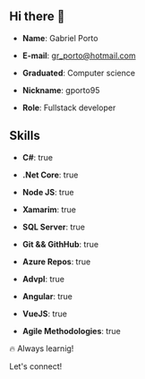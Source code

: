 ## Hi there 👋


- **Name**: Gabriel Porto

- **E-mail**: gr_porto@hotmail.com

- **Graduated**: Computer science

- **Nickname**: gporto95

- **Role**: Fullstack developer

## Skills
- **C#**: true
      
- **.Net Core**: true

- **Node JS**: true
      
- **Xamarim**: true
      
- **SQL Server**: true
      
- **Git && GithHub**: true

- **Azure Repos**: true
      
- **Advpl**: true
      
- **Angular**: true   

- **VueJS**: true

- **Agile Methodologies**: true
   
🔥 Always learnig!

Let's connect!
